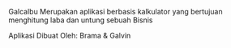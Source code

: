 Galcalbu Merupakan aplikasi berbasis kalkulator yang bertujuan menghitung laba dan untung sebuah Bisnis

Aplikasi Dibuat Oleh: Brama & Galvin
